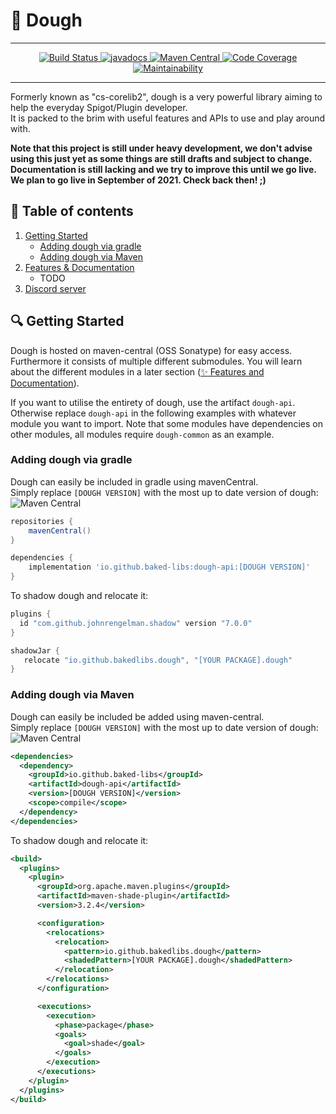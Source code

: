 # :bagel: Dough

<hr />
<p align="center">
    <a href="https://github.com/baked-libs/dough/actions">
        <img alt="Build Status" src="https://github.com/baked-libs/dough/actions/workflows/maven.yml/badge.svg?event=push" />
    </a>
    <a href="https://javadoc.io/doc/io.github.baked-libs/dough-api">
	<img alt="javadocs" src="https://javadoc.io/badge2/io.github.baked-libs/dough-api/javadoc.svg" />
    </a>
    <a href="https://search.maven.org/search?q=baked-libs">
        <img alt="Maven Central" src="https://img.shields.io/maven-central/v/io.github.baked-libs/dough?color=1074ad&logo=apache-maven" />
    </a>
    <a href="https://sonarcloud.io/project/overview?id=baked-libs_dough">
        <img alt="Code Coverage" src="https://sonarcloud.io/api/project_badges/measure?project=baked-libs_dough&metric=coverage" />
    </a>
    <a href="https://sonarcloud.io/project/overview?id=baked-libs_dough">
        <img alt="Maintainability" src="https://sonarcloud.io/api/project_badges/measure?project=baked-libs_dough&metric=sqale_rating" />
    </a>
</p>
<hr />

Formerly known as "cs-corelib2", dough is a very powerful library aiming to help the everyday Spigot/Plugin developer.<br>
It is packed to the brim with useful features and APIs to use and play around with.

**Note that this project is still under heavy development, we don't advise using this just yet as some things are still drafts and subject to change. Documentation is still lacking and we try to improve this until we go live. We plan to go live in September of 2021. Check back then! ;)**

## :page_facing_up: Table of contents
1. [Getting Started](#mag-getting-started)
    - [Adding dough via gradle](#adding-dough-via-gradle)
    - [Adding dough via Maven](#adding-dough-via-maven)
2. [Features & Documentation](#sparkles-features-and-documentation)
    - TODO
3. [Discord server](#headphones-discord-server)

## :mag: Getting Started
Dough is hosted on maven-central (OSS Sonatype) for easy access.
Furthermore it consists of multiple different submodules. You will
learn about the different modules in a later section ([:sparkles: Features and Documentation](#sparkles-features-and-documentation)).

If you want to utilise the entirety of dough, use the artifact `dough-api`.<br>
Otherwise replace `dough-api` in the following examples with whatever module you want to import. Note that
some modules have dependencies on other modules, all modules require `dough-common` as an example.

### Adding dough via gradle
Dough can easily be included in gradle using mavenCentral.<br />
Simply replace `[DOUGH VERSION]` with the most up to date version of dough:
![Maven Central](https://img.shields.io/maven-central/v/io.github.baked-libs/dough?label=latest%20version)

```gradle
repositories {
	mavenCentral()
}

dependencies {
	implementation 'io.github.baked-libs:dough-api:[DOUGH VERSION]'
}
```

To shadow dough and relocate it:
```gradle
plugins {
  id "com.github.johnrengelman.shadow" version "7.0.0"
}

shadowJar {
   relocate "io.github.bakedlibs.dough", "[YOUR PACKAGE].dough"
}
```

### Adding dough via Maven
Dough can easily be included be added using maven-central.<br />
Simply replace `[DOUGH VERSION]` with the most up to date version of dough:
![Maven Central](https://img.shields.io/maven-central/v/io.github.baked-libs/dough?label=latest%20version)

```xml
<dependencies>
  <dependency>
    <groupId>io.github.baked-libs</groupId>
    <artifactId>dough-api</artifactId>
    <version>[DOUGH VERSION]</version>
    <scope>compile</scope>
  </dependency>
</dependencies>
```

To shadow dough and relocate it:
```xml
<build>
  <plugins>
    <plugin>
      <groupId>org.apache.maven.plugins</groupId>
      <artifactId>maven-shade-plugin</artifactId>
      <version>3.2.4</version>

      <configuration>
        <relocations>
          <relocation>
            <pattern>io.github.bakedlibs.dough</pattern>
            <shadedPattern>[YOUR PACKAGE].dough</shadedPattern>
          </relocation>
        </relocations>
      </configuration>

      <executions>
        <execution>
          <phase>package</phase>
          <goals>
            <goal>shade</goal>
          </goals>
        </execution>
      </executions>
    </plugin>
  </plugins>
</build>
```